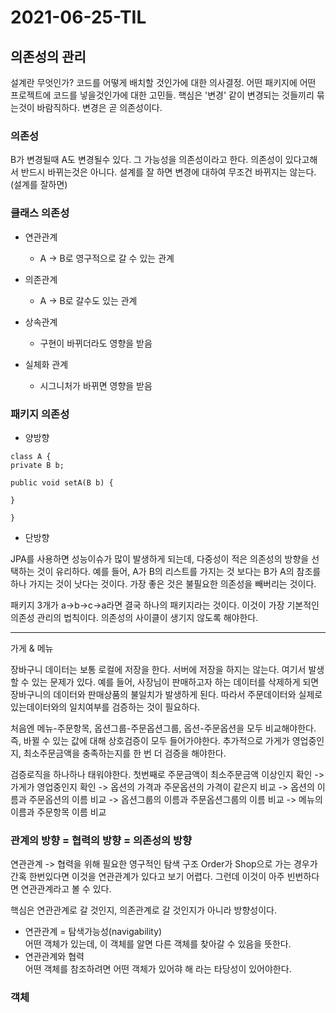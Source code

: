 # 2021-06-25-TIL

## 의존성의 관리
설계란 무엇인가? 코드를 어떻게 배치할 것인가에 대한 의사결정. 어떤 패키지에 어떤 프로젝트에 코드를 넣을것인가에 대한 고민들. 핵심은 '변경' 같이 변경되는 것들끼리 묶는것이 바람직하다. 변경은 곧 의존성이다.

### 의존성
B가 변경될때 A도 변경될수 있다. 그 가능성을 의존성이라고 한다. 의존성이 있다고해서 반드시 바뀌는것은 아니다. 설계를 잘 하면 변경에 대하여 무조건 바뀌지는 않는다. (설계를 잘하면)


### 클래스 의존성

- 연관관계
    - A -> B로 영구적으로 갈 수 있는 관계

- 의존관계
    - A -> B로 갈수도 있는 관계

- 상속관계
    - 구현이 바뀌더라도 영향을 받음

- 실체화 관계
    - 시그니처가 바뀌면 영향을 받음

### 패키지 의존성

- 양방향
```
class A {
private B b;

public void setA(B b) {

}

}
```

- 단방향

JPA를 사용하면 성능이슈가 많이 발생하게 되는데, 다중성이 적은 의존성의 방향을 선택하는 것이 유리하다. 예를 들어, A가 B의 리스트를 가지는 것 보다는 B가 A의 참조를 하나 가지는 것이 낫다는 것이다. 가장 좋은 것은 불필요한 의존성을 빼버리는 것이다.

패키지 3개가 a->b->c->a라면 결국 하나의 패키지라는 것이다. 이것이 가장 기본적인 의존성 관리의 법칙이다. 의존성의 사이클이 생기지 않도록 해야한다.

---

가게 & 메뉴

장바구니 데이터는 보통 로컬에 저장을 한다. 서버에 저장을 하지는 않는다. 여기서 발생할 수 있는 문제가 있다. 예를 들어, 사장님이 판매하고자 하는 데이터를 삭제하게 되면 장바구니의 데이터와 판매상품의 불일치가 발생하게 된다. 따라서 주문데이터와 실제로 있는데이터와의 일치여부를 검증하는 것이 필요하다.

처음엔 메뉴-주문항목, 옵션그룹-주문옵션그룹, 옵션-주문옵션을 모두 비교해야한다. 즉, 바뀔 수 있는 값에 대해 상호검증이 모두 들어가야한다. 추가적으로 가게가 영업중인지, 최소주문금액을 충족하는지를 한 번 더 검증을 해야한다.

검증로직을 하나하나 태워야한다. 첫번째로 주문금액이 최소주문금액 이상인지 확인 -> 가게가 영업중인지 확인 -> 옵션의 가격과 주문옵션의 가격이 같은지 비교 -> 옵션의 이름과 주문옵션의 이름 비교 -> 옵션그룹의 이름과 주문옵션그룹의 이름 비교 -> 메뉴의 이름과 주문항목 이름 비교

### 관계의 방향 = 협력의 방향 = 의존성의 방향
연관관계 -> 협력을 위해 필요한 영구적인 탐색 구조
Order가 Shop으로 가는 경우가 간혹 한번있다면 이것을 연관관계가 있다고 보기 어렵다. 그런데 이것이 아주 빈번하다면 연관관계라고 볼 수 있다.

핵심은 연관관계로 갈 것인지, 의존관계로 갈 것인지가 아니라 방향성이다.

- 연관관계 = 탐색가능성(navigability)   
어떤 객체가 있는데, 이 객체를 알면 다른 객체를 찾아갈 수 있음을 뜻한다.
- 연관관계와 협력   
어떤 객체를 참조하려면 어떤 객체가 있어햐 해 라는 타당성이 있어야한다.

### 객체